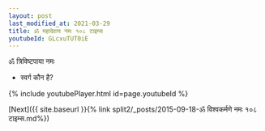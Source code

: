 ```yaml
---
layout: post
last_modified_at: 2021-03-29
title: ॐ महादेवाय नमः १०८ टाइम्स
youtubeId: GLcxuTUT0iE
---
```

 
 
 ॐ त्रिविष्टपाया नमः  
 
 -  स्वर्ग कौन है? 
 
  
 
  
 
 
 
 
 
 


{% include youtubePlayer.html id=page.youtubeId %}
 
[Next]({{ site.baseurl }}{% link  split2/_posts/2015-09-18-ॐ विश्वकर्मणे नमः १०८ टाइम्स.md%})
 

